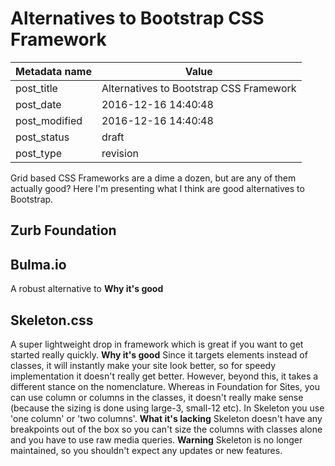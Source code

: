 # Alternatives to Bootstrap CSS Framework

| Metadata name | Value                                   |
| ------------- | --------------------------------------- |
| post_title    | Alternatives to Bootstrap CSS Framework |
| post_date     | 2016-12-16 14:40:48                     |
| post_modified | 2016-12-16 14:40:48                     |
| post_status   | draft                                   |
| post_type     | revision                                |

Grid based CSS Frameworks are a dime a dozen, but are any of them actually good? Here I'm presenting what I think are good alternatives to Bootstrap.

## Zurb Foundation

## Bulma.io

A robust alternative to **Why it's good**

## Skeleton.css

A super lightweight drop in framework which is great if you want to get started really quickly. **Why it's good** Since it targets elements instead of classes, it will instantly make your site look better, so for speedy implementation it doesn't really get better. However, beyond this, it takes a different stance on the nomenclature. Whereas in Foundation for Sites, you can use column or columns in the classes, it doesn't really make sense (because the sizing is done using large-3, small-12 etc). In Skeleton you use 'one column' or 'two columns'. **What it's lacking** Skeleton doesn't have any breakpoints out of the box so you can't size the columns with classes alone and you have to use raw media queries. **Warning** Skeleton is no longer maintained, so you shouldn't expect any updates or new features.
